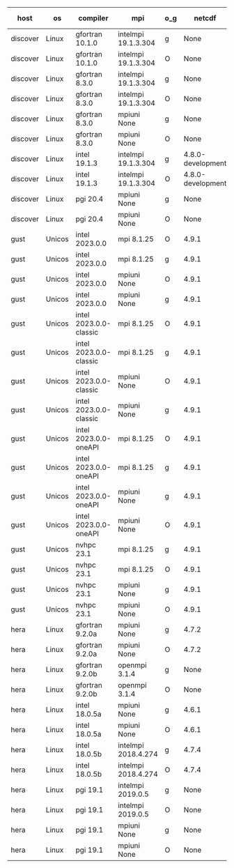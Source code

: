 

| host     | os       | compiler                              | mpi                      | o_g        | netcdf        | build       | u_pass          | u_fail          | s_pass            | s_fail            | e_pass             | e_fail             | nuopc_pass       | nuopc_fail       | artifacts link          |
|----------|----------|---------------------------------------|--------------------------|------------|---------------|-------------|-----------------|-----------------|-------------------|-------------------|--------------------|--------------------|------------------|------------------|-------------------------|
| discover | Linux | gfortran 10.1.0 | intelmpi 19.1.3.304  | g | None  | PASS | 13909 | 15 | 49 | 0 | 81 | 0 | 52 | 0 | <a href="https://github.com/esmf-org/esmf-test-artifacts/tree/2522221f0d0151081c85da3f37a81dccffcfce1d/feature_hconfig/gfortran/10.1.0/g/intelmpi/19.1.3.304" target="_blank">2522221</a> | 
| discover | Linux | gfortran 10.1.0 | intelmpi 19.1.3.304  | O | None  | PASS | 13909 | 15 | 49 | 0 | 81 | 0 | 52 | 0 | <a href="https://github.com/esmf-org/esmf-test-artifacts/tree/96e87fb5d1aa4791d911652e058f643a858c17e2/feature_hconfig/gfortran/10.1.0/O/intelmpi/19.1.3.304" target="_blank">96e87fb</a> | 
| discover | Linux | gfortran 8.3.0 | intelmpi 19.1.3.304  | g | None  | PASS | 13909 | 15 | 49 | 0 | 81 | 0 | 52 | 0 | <a href="https://github.com/esmf-org/esmf-test-artifacts/tree/d328124d47f8e7d69e49c45841a3fd8c6da2a32f/feature_hconfig/gfortran/8.3.0/g/intelmpi/19.1.3.304" target="_blank">d328124</a> | 
| discover | Linux | gfortran 8.3.0 | intelmpi 19.1.3.304  | O | None  | PASS | 13909 | 15 | 49 | 0 | 81 | 0 | 52 | 0 | <a href="https://github.com/esmf-org/esmf-test-artifacts/tree/f6a5a0957d7dd98f53e1e107cc019e41dae5640c/feature_hconfig/gfortran/8.3.0/O/intelmpi/19.1.3.304" target="_blank">f6a5a09</a> | 
| discover | Linux | gfortran 8.3.0 | mpiuni None  | g | None  | PASS | 12344 | 0 | 8 | 0 | 44 | 0 | None | None | <a href="https://github.com/esmf-org/esmf-test-artifacts/tree/bef4de661825b9aee6408ebf96e533f7755eb655/feature_hconfig/gfortran/8.3.0/g/mpiuni/None" target="_blank">bef4de6</a> | 
| discover | Linux | gfortran 8.3.0 | mpiuni None  | O | None  | PASS | 12344 | 0 | 8 | 0 | 44 | 0 | None | None | <a href="https://github.com/esmf-org/esmf-test-artifacts/tree/fbb03b9986a8694a0c7d9f3b80b5b39fe3851361/feature_hconfig/gfortran/8.3.0/O/mpiuni/None" target="_blank">fbb03b9</a> | 
| discover | Linux | intel 19.1.3 | intelmpi 19.1.3.304  | g | 4.8.0-development  | PASS | 13924 | 0 | 49 | 0 | 81 | 0 | 52 | 0 | <a href="https://github.com/esmf-org/esmf-test-artifacts/tree/53ee4ad5fe5adae35ae237d24aade67d4694a371/feature_hconfig/intel/19.1.3/g/intelmpi/19.1.3.304" target="_blank">53ee4ad</a> | 
| discover | Linux | intel 19.1.3 | intelmpi 19.1.3.304  | O | 4.8.0-development  | PASS | 13924 | 0 | 49 | 0 | 81 | 0 | 52 | 0 | <a href="https://github.com/esmf-org/esmf-test-artifacts/tree/1205c38dfe0ee5a07e6ad7dbe7c0affb6787b57d/feature_hconfig/intel/19.1.3/O/intelmpi/19.1.3.304" target="_blank">1205c38</a> | 
| discover | Linux | pgi 20.4 | mpiuni None  | g | None  | PASS | 0 | 7466 | 0 | 8 | 0 | 44 | None | None | <a href="https://github.com/esmf-org/esmf-test-artifacts/tree/3549732a86e8e843db29534f1586d75467513cc9/feature_hconfig/pgi/20.4/g/mpiuni/None" target="_blank">3549732</a> | 
| discover | Linux | pgi 20.4 | mpiuni None  | O | None  | PASS | 11719 | 625 | 6 | 2 | 41 | 3 | None | None | <a href="https://github.com/esmf-org/esmf-test-artifacts/tree/fb4d21e164ff50aa1b9b6870289ec9c4a2824fe5/feature_hconfig/pgi/20.4/O/mpiuni/None" target="_blank">fb4d21e</a> | 
| gust | Unicos | intel 2023.0.0 | mpi 8.1.25  | O | 4.9.1  | PASS | 13924 | 0 | 49 | 0 | 81 | 0 | 52 | 0 | <a href="https://github.com/esmf-org/esmf-test-artifacts/tree/67f2e74298ad700810197d0c201ba7337b70b2c2/feature_hconfig/intel/2023.0.0/O/mpi/8.1.25" target="_blank">67f2e74</a> | 
| gust | Unicos | intel 2023.0.0 | mpi 8.1.25  | g | 4.9.1  | PASS | 13924 | 0 | 49 | 0 | 81 | 0 | 52 | 0 | <a href="https://github.com/esmf-org/esmf-test-artifacts/tree/65c4783348415714a734380d707f74fdfbfe4f5e/feature_hconfig/intel/2023.0.0/g/mpi/8.1.25" target="_blank">65c4783</a> | 
| gust | Unicos | intel 2023.0.0 | mpiuni None  | O | 4.9.1  | PASS | 12344 | 0 | 8 | 0 | 44 | 0 | None | None | <a href="https://github.com/esmf-org/esmf-test-artifacts/tree/dff70b04422b205f0252b62f247018d8641d0053/feature_hconfig/intel/2023.0.0/O/mpiuni/None" target="_blank">dff70b0</a> | 
| gust | Unicos | intel 2023.0.0 | mpiuni None  | g | 4.9.1  | PASS | 12344 | 0 | 8 | 0 | 44 | 0 | None | None | <a href="https://github.com/esmf-org/esmf-test-artifacts/tree/023f9de5e4a51761ad392aabae508b4218b739d1/feature_hconfig/intel/2023.0.0/g/mpiuni/None" target="_blank">023f9de</a> | 
| gust | Unicos | intel 2023.0.0-classic | mpi 8.1.25  | O | 4.9.1  | PASS | 13924 | 0 | 49 | 0 | 81 | 0 | 52 | 0 | <a href="https://github.com/esmf-org/esmf-test-artifacts/tree/7eeaa8f65eca030f05e4e9b81b076550534d5b4a/feature_hconfig/intel/2023.0.0-classic/O/mpi/8.1.25" target="_blank">7eeaa8f</a> | 
| gust | Unicos | intel 2023.0.0-classic | mpi 8.1.25  | g | 4.9.1  | PASS | 13924 | 0 | 49 | 0 | 81 | 0 | 52 | 0 | <a href="https://github.com/esmf-org/esmf-test-artifacts/tree/3563027790de673192d1f2eb90f6082bbc1d7c90/feature_hconfig/intel/2023.0.0-classic/g/mpi/8.1.25" target="_blank">3563027</a> | 
| gust | Unicos | intel 2023.0.0-classic | mpiuni None  | O | 4.9.1  | PASS | 12344 | 0 | 8 | 0 | 44 | 0 | None | None | <a href="https://github.com/esmf-org/esmf-test-artifacts/tree/2f2e9e2ffb7fae5377f29dc67938f43733b84e60/feature_hconfig/intel/2023.0.0-classic/O/mpiuni/None" target="_blank">2f2e9e2</a> | 
| gust | Unicos | intel 2023.0.0-classic | mpiuni None  | g | 4.9.1  | PASS | 12344 | 0 | 8 | 0 | 44 | 0 | None | None | <a href="https://github.com/esmf-org/esmf-test-artifacts/tree/a9a9c044021b7773968eb79ff3190dd3c8a9eb39/feature_hconfig/intel/2023.0.0-classic/g/mpiuni/None" target="_blank">a9a9c04</a> | 
| gust | Unicos | intel 2023.0.0-oneAPI | mpi 8.1.25  | O | 4.9.1  | PASS | 13924 | 0 | 48 | 1 | 81 | 0 | 40 | 12 | <a href="https://github.com/esmf-org/esmf-test-artifacts/tree/968cbc24bc2ab8f3f6108cb37e3d71269f158250/feature_hconfig/intel/2023.0.0-oneAPI/O/mpi/8.1.25" target="_blank">968cbc2</a> | 
| gust | Unicos | intel 2023.0.0-oneAPI | mpi 8.1.25  | g | 4.9.1  | PASS | 13924 | 0 | 49 | 0 | 81 | 0 | 40 | 12 | <a href="https://github.com/esmf-org/esmf-test-artifacts/tree/dc6eafd097c7e42611468b9c6284bf2515d84b9c/feature_hconfig/intel/2023.0.0-oneAPI/g/mpi/8.1.25" target="_blank">dc6eafd</a> | 
| gust | Unicos | intel 2023.0.0-oneAPI | mpiuni None  | g | 4.9.1  | PASS | 12344 | 0 | 8 | 0 | 44 | 0 | None | None | <a href="https://github.com/esmf-org/esmf-test-artifacts/tree/f2ead224509e1f22e8ce58fc3865b8b26a5e0b4f/feature_hconfig/intel/2023.0.0-oneAPI/g/mpiuni/None" target="_blank">f2ead22</a> | 
| gust | Unicos | intel 2023.0.0-oneAPI | mpiuni None  | O | 4.9.1  | PASS | 12344 | 0 | 8 | 0 | 44 | 0 | None | None | <a href="https://github.com/esmf-org/esmf-test-artifacts/tree/5853e1d0f27c71a9b35af7a84459ee12b262af4e/feature_hconfig/intel/2023.0.0-oneAPI/O/mpiuni/None" target="_blank">5853e1d</a> | 
| gust | Unicos | nvhpc 23.1 | mpi 8.1.25  | g | 4.9.1  | PASS | None | None | None | None | None | None | None | None | <a href="https://github.com/esmf-org/esmf-test-artifacts/tree/d4acb0bbacdb45382816f89ee75293826af598ad/feature_hconfig/nvhpc/23.1/g/mpi/8.1.25" target="_blank">d4acb0b</a> | 
| gust | Unicos | nvhpc 23.1 | mpi 8.1.25  | O | 4.9.1  | PASS | None | None | None | None | None | None | None | None | <a href="https://github.com/esmf-org/esmf-test-artifacts/tree/ef831c847d325679ad19f9d56e227d7d37cb96df/feature_hconfig/nvhpc/23.1/O/mpi/8.1.25" target="_blank">ef831c8</a> | 
| gust | Unicos | nvhpc 23.1 | mpiuni None  | g | 4.9.1  | PASS | 11707 | 637 | 4 | 4 | 41 | 3 | None | None | <a href="https://github.com/esmf-org/esmf-test-artifacts/tree/167824da845c4d4e5b8de931d85c7d937d96d2f8/feature_hconfig/nvhpc/23.1/g/mpiuni/None" target="_blank">167824d</a> | 
| gust | Unicos | nvhpc 23.1 | mpiuni None  | O | 4.9.1  | PASS | 12342 | 2 | 8 | 0 | 44 | 0 | None | None | <a href="https://github.com/esmf-org/esmf-test-artifacts/tree/20d321e35585287ca07b989c23200cdc52d8b378/feature_hconfig/nvhpc/23.1/O/mpiuni/None" target="_blank">20d321e</a> | 
| hera | Linux | gfortran 9.2.0a | mpiuni None  | g | 4.7.2  | PASS | 12344 | 0 | 8 | 0 | 44 | 0 | None | None | <a href="https://github.com/esmf-org/esmf-test-artifacts/tree/8bf12ea6a5f0a9640f3969a5f2cef037b72700b3/feature_hconfig/gfortran/9.2.0a/g/mpiuni/None" target="_blank">8bf12ea</a> | 
| hera | Linux | gfortran 9.2.0a | mpiuni None  | O | 4.7.2  | PASS | 12344 | 0 | 8 | 0 | 44 | 0 | None | None | <a href="https://github.com/esmf-org/esmf-test-artifacts/tree/09f6c40cc37691abb5641a87c23f8c2185295113/feature_hconfig/gfortran/9.2.0a/O/mpiuni/None" target="_blank">09f6c40</a> | 
| hera | Linux | gfortran 9.2.0b | openmpi 3.1.4  | g | None  | PASS | 13924 | 0 | 49 | 0 | 81 | 0 | 52 | 0 | <a href="https://github.com/esmf-org/esmf-test-artifacts/tree/c57a4f8bbea7de7bb03e08605d40de3b123bad67/feature_hconfig/gfortran/9.2.0b/g/openmpi/3.1.4" target="_blank">c57a4f8</a> | 
| hera | Linux | gfortran 9.2.0b | openmpi 3.1.4  | O | None  | PASS | 13924 | 0 | 49 | 0 | 81 | 0 | 52 | 0 | <a href="https://github.com/esmf-org/esmf-test-artifacts/tree/a8035596f29e840ab719697eea3e345a05e9b2cf/feature_hconfig/gfortran/9.2.0b/O/openmpi/3.1.4" target="_blank">a803559</a> | 
| hera | Linux | intel 18.0.5a | mpiuni None  | g | 4.6.1  | PASS | 12344 | 0 | 8 | 0 | 44 | 0 | None | None | <a href="https://github.com/esmf-org/esmf-test-artifacts/tree/4e7d134d1f52ed79200b8601cebdeb5da2381277/feature_hconfig/intel/18.0.5a/g/mpiuni/None" target="_blank">4e7d134</a> | 
| hera | Linux | intel 18.0.5a | mpiuni None  | O | 4.6.1  | PASS | 12344 | 0 | 8 | 0 | 44 | 0 | None | None | <a href="https://github.com/esmf-org/esmf-test-artifacts/tree/382389fb41c2ec62d072e95d18948c9519a90040/feature_hconfig/intel/18.0.5a/O/mpiuni/None" target="_blank">382389f</a> | 
| hera | Linux | intel 18.0.5b | intelmpi 2018.4.274  | g | 4.7.4  | PASS | 13924 | 0 | 49 | 0 | 81 | 0 | 52 | 0 | <a href="https://github.com/esmf-org/esmf-test-artifacts/tree/ffe960e1f92e022c8bd18d4e3ce5eebc5ef6f1f1/feature_hconfig/intel/18.0.5b/g/intelmpi/2018.4.274" target="_blank">ffe960e</a> | 
| hera | Linux | intel 18.0.5b | intelmpi 2018.4.274  | O | 4.7.4  | PASS | 13924 | 0 | 49 | 0 | 81 | 0 | 52 | 0 | <a href="https://github.com/esmf-org/esmf-test-artifacts/tree/7965e4defb7853aabbd41c1b39a186989c012184/feature_hconfig/intel/18.0.5b/O/intelmpi/2018.4.274" target="_blank">7965e4d</a> | 
| hera | Linux | pgi 19.1 | intelmpi 2019.0.5  | g | None  | PASS | 13047 | 877 | None | None | None | None | None | None | <a href="https://github.com/esmf-org/esmf-test-artifacts/tree/e122ad8a9482cafe2cb2ed9fe747d8b36eecaebc/feature_hconfig/pgi/19.1/g/intelmpi/2019.0.5" target="_blank">e122ad8</a> | 
| hera | Linux | pgi 19.1 | intelmpi 2019.0.5  | O | None  | PASS | 13095 | 829 | None | None | None | None | None | None | <a href="https://github.com/esmf-org/esmf-test-artifacts/tree/b758041e14cc9c309474c0c20b239249ad3e3e60/feature_hconfig/pgi/19.1/O/intelmpi/2019.0.5" target="_blank">b758041</a> | 
| hera | Linux | pgi 19.1 | mpiuni None  | g | None  | PASS | 11719 | 625 | 4 | 4 | 40 | 4 | None | None | <a href="https://github.com/esmf-org/esmf-test-artifacts/tree/9ad9769dc882d8589e3255c147bebc1d0c71604d/feature_hconfig/pgi/19.1/g/mpiuni/None" target="_blank">9ad9769</a> | 
| hera | Linux | pgi 19.1 | mpiuni None  | O | None  | PASS | 11719 | 625 | 6 | 2 | 41 | 3 | None | None | <a href="https://github.com/esmf-org/esmf-test-artifacts/tree/58e143af0c33d740bb6418eb89f9e72f0cd8dc28/feature_hconfig/pgi/19.1/O/mpiuni/None" target="_blank">58e143a</a> | 
